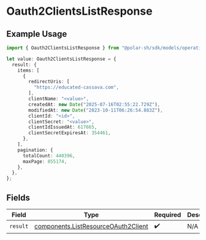# Oauth2ClientsListResponse

## Example Usage

```typescript
import { Oauth2ClientsListResponse } from "@polar-sh/sdk/models/operations/oauth2clientslist.js";

let value: Oauth2ClientsListResponse = {
  result: {
    items: [
      {
        redirectUris: [
          "https://educated-cassava.com",
        ],
        clientName: "<value>",
        createdAt: new Date("2025-07-16T02:55:22.729Z"),
        modifiedAt: new Date("2023-10-11T06:26:54.883Z"),
        clientId: "<id>",
        clientSecret: "<value>",
        clientIdIssuedAt: 617665,
        clientSecretExpiresAt: 354461,
      },
    ],
    pagination: {
      totalCount: 440396,
      maxPage: 855174,
    },
  },
};
```

## Fields

| Field                                                                                      | Type                                                                                       | Required                                                                                   | Description                                                                                |
| ------------------------------------------------------------------------------------------ | ------------------------------------------------------------------------------------------ | ------------------------------------------------------------------------------------------ | ------------------------------------------------------------------------------------------ |
| `result`                                                                                   | [components.ListResourceOAuth2Client](../../models/components/listresourceoauth2client.md) | :heavy_check_mark:                                                                         | N/A                                                                                        |